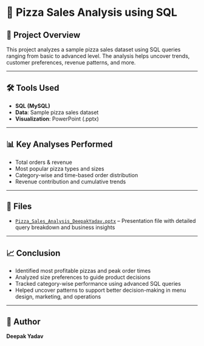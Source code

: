 # 🍕 Pizza Sales Analysis using SQL

## 📌 Project Overview
This project analyzes a sample pizza sales dataset using SQL queries ranging from basic to advanced level. The analysis helps uncover trends, customer preferences, revenue patterns, and more.

---

## 🛠️ Tools Used
- **SQL (MySQL)**
- **Data**: Sample pizza sales dataset
- **Visualization**: PowerPoint (.pptx)

---

## 📊 Key Analyses Performed
- Total orders & revenue
- Most popular pizza types and sizes
- Category-wise and time-based order distribution
- Revenue contribution and cumulative trends

---

## 📂 Files
- [`Pizza_Sales_Analysis_DeepakYadav.pptx`](https://github.com/DeepakYadav-codz/pizza-sales-sql-analysis/blob/main/Pizza_Sales_Analysis_DeepakYadav.pptx) – Presentation file with detailed query breakdown and business insights

---

## 📈 Conclusion
- Identified most profitable pizzas and peak order times
- Analyzed size preferences to guide product decisions
- Tracked category-wise performance using advanced SQL queries
- Helped uncover patterns to support better decision-making in menu design, marketing, and operations

---

## 👤 Author
**Deepak Yadav**
